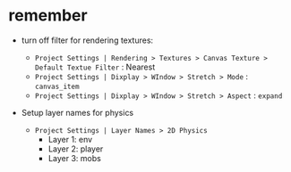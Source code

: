 # remember

* turn off filter for rendering textures:
  * `Project Settings | Rendering > Textures > Canvas Texture > Default Textue Filter` : Nearest
  * `Project Settings | Dixplay > WIndow > Stretch > Mode` : `canvas_item`
  * `Project Settings | Dixplay > WIndow > Stretch > Aspect` : `expand`
  

* Setup layer names for physics
  * `Project Settings | Layer Names > 2D Physics` 
    * Layer 1: env
    * Layer 2: player
    * Layer 3: mobs

 
